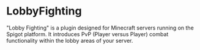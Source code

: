 # LobbyFighting
 "Lobby Fighting" is a plugin designed for Minecraft servers running on the Spigot platform. It introduces PvP (Player versus Player) combat functionality within the lobby areas of your server.

